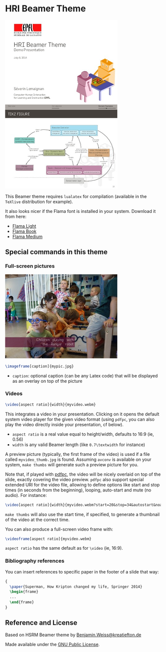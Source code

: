 HRI Beamer Theme
================

![Title page](doc/ex1.jpg)
![TikZ figure](doc/ex3.jpg)

This Beamer theme requires `lualatex` for compilation (available in the `TeXlive` distribution for example).

It also looks nicer if the Flama font is installed in your system. Download it from here: 
- [Flama Light](http://fontpark.net/en/font/flamalight)
- [Flama Book](http://fontpark.net/en/font/flamabook)
- [Flama Medium](http://fontpark.net/en/font/flamamedium)

Special commands in this theme
------------------------------

### Full-screen pictures

![Full page picture, with optional caption](doc/ex2.jpg)

```latex
\imageframe[caption]{mypic.jpg}
```

- `caption`: optional caption (can be any Latex code) that will be displayed as
  an overlay on top of the picture

### Videos

```latex
\video[aspect ratio]{width}{myvideo.webm}
```

This integrates a video in your presentation. Clicking on it opens the default
system video player for the given video format (using `pdfpc`, you can also
play the video directly inside your presentation, cf below).

- `aspect ratio` is a real value equal to height/width, defaults to 16:9 (ie,
  0.56)
- `width` is any valid Beamer length (like `0.7\textwidth` for instance)

A preview picture (typically, the first frame of the video) is used if a file
called `myvideo_thumb.jpg` is found. Assuming `avconv` is available on your
system, `make thumbs` will generate such a preview picture for you.

Note that, if played with [pdfpc](https://github.com/severin-lemaignan/pdfpc),
the video will be nicely overlaid on top of the slide, exactly covering the
video preview. `pdfpc` also support special extended URI for the video file,
allowing to define options like start and stop times (in seconds from the
beginning), looping, auto-start and mute (no audio). For instance:

```latex
\video[aspect ratio]{width}{myvideo.webm?start=20&stop=34&autostart&noaudio&loop}
```

`make thumbs` will also use the start time, if specified, to generate a
thumbnail of the video at the correct time.


You can also produce a full-screen video frame with:

```latex
\videoframe[aspect ratio]{myvideo.webm}
```

`aspect ratio` has the same default as for `\video` (ie, 16:9).

### Bibliography references

You can insert references to specific paper in the footer of a slide that way:

```latex
{
  \paper{Superman, How Kripton changed my life, Springer 2014}
  \begin{frame}
  ...
  \end{frame}
}
```


Reference and License
---------------------

Based on HSRM Beamer theme by [Benjamin.Weiss@kreatiefton.de](mailto:Benjamin.Weiss@kreatiefton.de)

Made available under the [GNU Public License](http://www.gnu.org/licenses/gpl-3.0.en.html).

